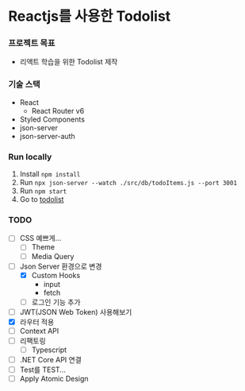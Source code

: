 # Reactjs를 사용한 Todolist

### 프로젝트 목표

- 리액트 학습을 위한 Todolist 제작

### 기술 스택

- React
  - React Router v6
- Styled Components
- json-server
- json-server-auth

### Run locally

1. Install `npm install`
2. Run `npx json-server --watch ./src/db/todoItems.js --port 3001`
3. Run `npm start`
4. Go to [todolist](http//localhost:3000)

### TODO

- [ ] CSS 예쁘게...
  - [ ] Theme
  - [ ] Media Query
- [ ] Json Server 환경으로 변경
  - [x] Custom Hooks
    - input
    - fetch
  - [ ] 로그인 기능 추가
- [ ] JWT(JSON Web Token) 사용해보기
- [x] 라우터 적용
- [ ] Context API
- [ ] 리팩토링
  - [ ] Typescript
- [ ] .NET Core API 연결
- [ ] Test를 TEST...
- [ ] Apply Atomic Design
